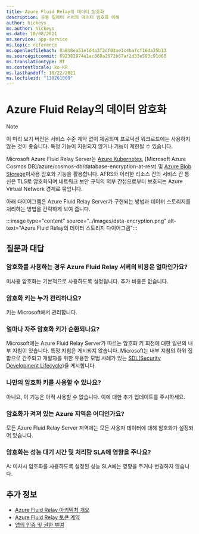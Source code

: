 ```yaml
---
title: Azure Fluid Relay의 데이터 암호화
description: 유동 릴레이 서버의 데이터 암호화 이해
author: hickeys
ms.author: hickeys
ms.date: 10/08/2021
ms.service: app-service
ms.topic: reference
ms.openlocfilehash: 8a818ea51e1d4a3f2df03ae1c4bafcf16da35b13
ms.sourcegitcommit: 692382974e1ac868a2672b67af2d33e593c91d60
ms.translationtype: MT
ms.contentlocale: ko-KR
ms.lasthandoff: 10/22/2021
ms.locfileid: "130261009"
---
```

# <a name="data-encryption-in-azure-fluid-relay"></a>Azure Fluid Relay의 데이터 암호화

> [!NOTE]
> 이 미리 보기 버전은 서비스 수준 계약 없이 제공되며 프로덕션 워크로드에는 사용하지 않는 것이 좋습니다. 특정 기능이 지원되지 않거나 기능이 제한될 수 있습니다.

Microsoft Azure Fluid Relay Server는 [Azure Kubernetes](../../aks/enable-host-encryption.md), [Microsoft Azure Cosmos DB]/azure/cosmos-db/database-encryption-at-rest) 및 [Azure Blob Storage](../../storage/common/storage-service-encryption.md)미사용 암호화 기능을 활용합니다. AFRS와 이러한 리소스 간의 서비스 간 통신은 TLS로 암호화되며 네트워크 보안 규칙의 외부 간섭으로부터 보호되는 Azure Virtual Network 경계로 묶입니다.

아래 다이어그램은 Azure Fluid Relay Server가 구현되는 방법과 데이터 스토리지를 처리하는 방법을 간략하게 보여 줍니다.

:::image type="content" source="../images/data-encryption.png" alt-text="Azure Fluid Relay의 데이터 스토리지 다이어그램":::

## <a name="frequently-asked-questions"></a>질문과 대답

### <a name="how-much-more-does-azure-fluid-relay-server-cost-if-encryption-is-enabled"></a>암호화를 사용하는 경우 Azure Fluid Relay 서버의 비용은 얼마인가요?

미사용 암호화는 기본적으로 사용하도록 설정됩니다. 추가 비용은 없습니다.

### <a name="who-manages-the-encryption-keys"></a>암호화 키는 누가 관리하나요?

키는 Microsoft에서 관리합니다.

### <a name="how-often-are-encryption-keys-rotated"></a>얼마나 자주 암호화 키가 순환되나요?

Microsoft에는 Azure Fluid Relay Server가 따르는 암호화 키 회전에 대한 일련의 내부 지침이 있습니다. 특정 지침은 게시되지 않습니다. Microsoft는 내부 지침의 하위 집합으로 간주되고 개발자를 위한 유용한 모범 사례가 있는 [SDL(Security Development Lifecycle)](https://www.microsoft.com/sdl/default.aspx)을 게시합니다.

### <a name="can-i-use-my-own-encryption-keys"></a>나만의 암호화 키를 사용할 수 있나요?

아니요, 이 기능은 아직 사용할 수 없습니다. 이에 대한 추가 업데이트를 주시하세요. 

### <a name="what-regions-have-encryption-turned-on"></a>암호화가 켜져 있는 Azure 지역은 어디인가요?

모든 Azure Fluid Relay Server 지역에는 모든 사용자 데이터에 대해 암호화가 설정되어 있습니다.

### <a name="does-encryption-affect-the-performance-latency-and-throughput-slas"></a>암호화는 성능 대기 시간 및 처리량 SLA에 영향을 주나요?

A: 미사시 암호화를 사용하도록 설정된 성능 SLA에는 영향을 주거나 변경하지 않습니다.

## <a name="see-also"></a>추가 정보

- [Azure Fluid Relay 아키텍처 개요](architecture.md)
- [Azure Fluid Relay 토큰 계약](../how-tos/fluid-json-web-token.md)
- [앱의 인증 및 권한 부여](authentication-authorization.md)